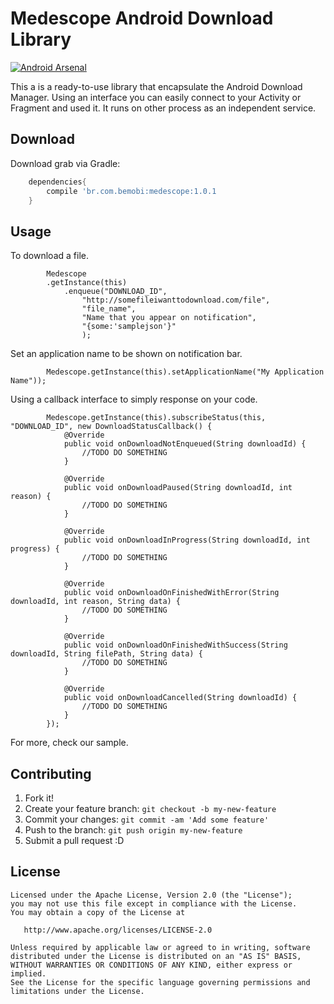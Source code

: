 Medescope Android Download Library
=======
[![Android Arsenal](https://img.shields.io/badge/Android%20Arsenal-Medescope%20Android%20Download%20Library-brightgreen.svg?style=flat)](http://android-arsenal.com/details/1/2799)

This a is a ready-to-use library that encapsulate the Android Download Manager. Using an interface you can easily connect to your Activity or Fragment and used it. It runs on other process as an independent service. 

Download
--------

Download grab via Gradle:
```groovy
    dependencies{
        compile 'br.com.bemobi:medescope:1.0.1
    }
```

Usage
--------
To download a file.

```
        Medescope
        .getInstance(this)
            .enqueue("DOWNLOAD_ID",
                "http://somefileiwanttodownload.com/file",
                "file_name",
                "Name that you appear on notification",
                "{some:'samplejson'}"
                );
```

Set an application name to be shown on notification bar.

```
        Medescope.getInstance(this).setApplicationName("My Application Name"));
```

Using a callback interface to simply response on your code.

```
        Medescope.getInstance(this).subscribeStatus(this, "DOWNLOAD_ID", new DownloadStatusCallback() {
            @Override
            public void onDownloadNotEnqueued(String downloadId) {
                //TODO DO SOMETHING
            }

            @Override
            public void onDownloadPaused(String downloadId, int reason) {
                //TODO DO SOMETHING
            }

            @Override
            public void onDownloadInProgress(String downloadId, int progress) {
                //TODO DO SOMETHING
            }

            @Override
            public void onDownloadOnFinishedWithError(String downloadId, int reason, String data) {
                //TODO DO SOMETHING
            }

            @Override
            public void onDownloadOnFinishedWithSuccess(String downloadId, String filePath, String data) {
                //TODO DO SOMETHING
            }

            @Override
            public void onDownloadCancelled(String downloadId) {
                //TODO DO SOMETHING
            }
        });
```

For more, check our sample.

Contributing
--------

1. Fork it!
2. Create your feature branch: `git checkout -b my-new-feature`
3. Commit your changes: `git commit -am 'Add some feature'`
4. Push to the branch: `git push origin my-new-feature`
5. Submit a pull request :D

License
--------

    Licensed under the Apache License, Version 2.0 (the "License");
    you may not use this file except in compliance with the License.
    You may obtain a copy of the License at

       http://www.apache.org/licenses/LICENSE-2.0

    Unless required by applicable law or agreed to in writing, software
    distributed under the License is distributed on an "AS IS" BASIS,
    WITHOUT WARRANTIES OR CONDITIONS OF ANY KIND, either express or implied.
    See the License for the specific language governing permissions and
    limitations under the License.
